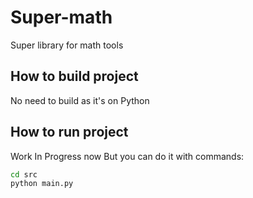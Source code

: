# Super-math
Super library for math tools

## How to build project
No need to build as it's on Python

## How to run project
Work In Progress now
But you can do it with commands:
```bash
cd src
python main.py
```
